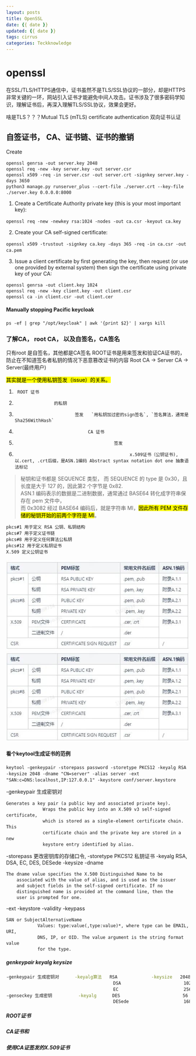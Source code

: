 ```yaml
---
layout: posts
title: OpenSSL
date: {{ date }}
updated: {{ date }}
tags: cirrus
categories: Teckknowledge
---
```


# openssl

在SSL/TLS/HTTPS通信中，证书虽然不是TLS/SSL协议的一部分，却是HTTPS非常关键的一环，网站引入证书才能避免中间人攻击。证书涉及了很多密码学知识，理解证书后，再深入理解TLS/SSL协议，效果会更好。

啥是TLS？？？Mutual TLS (mTLS) certificate authentication 双向证书认证

## 自签证书， CA、证书链、证书的撤销

Create 

```
openssl genrsa -out server.key 2048
openssl req -new -key server.key -out server.csr
openssl x509 -req -in server.csr -out server.crt -signkey server.key -days 3650
python3 manage.py runserver_plus --cert-file ./server.crt --key-file ./server.key 0.0.0.0:8000
```


1. Create a Certificate Authority private key (this is your most important key):

`openssl req -new -newkey rsa:1024 -nodes -out ca.csr -keyout ca.key`

2. Create your CA self-signed certificate:

`openssl x509 -trustout -signkey ca.key -days 365 -req -in ca.csr -out ca.pem`

3. Issue a client certificate by first generating the key, then request (or use one provided by external system) then sign the certificate using private key of your CA:
```
openssl genrsa -out client.key 1024
openssl req -new -key client.key -out client.csr
openssl ca -in client.csr -out client.cer
```




#### Manually stopping Pacific keycloak
`ps -ef | grep "/opt/keycloak" | awk '{print $2}' | xargs kill`



### 了解CA， root CA， 以及自签名，CA签名

只有root 是自签名，其他都是CA签名
ROOT证书是用来签发和验证CA证书的，防止在不知道签名者私钥的情况下恶意篡改证书的内容
Root CA -> Server CA -> Server(最终用户)

<mark>其实就是一个使用私钥签发（issue）的关系。</mark>
1.      ROOT 证书
2.                    的私钥
3.                            签发   `用私钥加过密的sign签名`, `签名算法，通常是Sha256WithHash`
4.                                 CA 证书
5.                                           签发
6.                                                 x.509证书（公钥证书), 以.cert, .crt后缀，是ASN.1编码 Abstract syntax notation dot one 抽象语法标记
> 秘钥和证书都是 SEQUENCE 类型，
> 而 SEQUENCE 的 type 是 0x30，且长度是大于 127 的，因此第2 个字节是 0x82.   
> ASN.1 编码表示的数据是二进制数据，通常通过 BASE64 转化成字符串保存在 pem 文件中，  
> 而 0x3082 经过 BASE64 编码后，就是字符串 MI，<mark>因此所有 PEM 文件存储的秘钥开始的前两个字符是 MI</mark>。

```bash
pkcs#1 用于定义 RSA 公钥、私钥结构
pkcs#7 用于定义证书链
pkcs#8 用于定义任何算法公私钥
pkcs#12 用于定义私钥证书
X.509 定义公钥证书
```


![](/uploads/69094374817016.png)
![](vx_images/69094374817016.png)


#### 看个keytool生成证书的范例


`keytool -genkeypair -storepass password -storetype PKCS12 -keyalg RSA -keysize 2048 -dname "CN=server" -alias server -ext "SAN:c=DNS:localhost,IP:127.0.0.1" -keystore conf/server.keystore`

-genkeypair  生成密钥对
```
Generates a key pair (a public key and associated private key).
              Wraps the public key into an X.509 v3 self-signed certificate,
              which is stored as a single-element certificate chain. This
              certificate chain and the private key are stored in a new
              keystore entry identified by alias.
```
-storepass 更改密钥库的存储口令,
-storetype   PKCS12 私钥证书
-keyalg      RSA, DSA, EC, DES, DESede
-keysize 
-dname
```
The dname value specifies the X.500 Distinguished Name to be
    associated with the value of alias, and is used as the issuer
    and subject fields in the self-signed certificate. If no
    distinguished name is provided at the command line, then the
    user is prompted for one.
```
-ext
-keystore
-validity
-keypass

```
SAN or SubjectAlternativeName
            Values: type:value(,type:value)*, where type can be EMAIL, URI,
            DNS, IP, or OID. The value argument is the string format value
            for the type.
```


##### genkeypair keyalg keysize
```bash
-genkeypair 生成密钥对      -keyalg算法   RSA             -keysize   2048  
                                         DSA                        1024 
                                         EC                         256
-genseckey 生成密钥          -keyalg      DES                        56   
                                         DESede                     168
 ```

##### ROOT证书

##### CA证书和

##### 使用CA证签发的X.509证书


